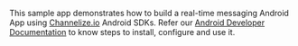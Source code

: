 This sample app demonstrates how to build a real-time messaging Android App using [Channelize.io](https://channelize.io/) Android SDKs. Refer our [Android Developer Documentation](https://docs.channelize.io/android-api-sdk-introduction-overview/) to know steps to install, configure and use it.
